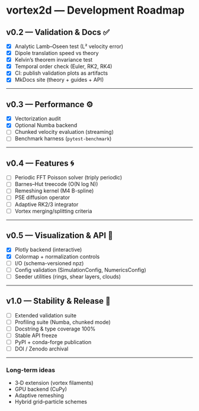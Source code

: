 
# vortex2d — Development Roadmap

## v0.2 — Validation & Docs ✅
- [x] Analytic Lamb–Oseen test (L² velocity error)
- [x] Dipole translation speed vs theory
- [x] Kelvin’s theorem invariance test
- [x] Temporal order check (Euler, RK2, RK4)
- [x] CI: publish validation plots as artifacts
- [x] MkDocs site (theory + guides + API)

---

## v0.3 — Performance ⚙️
- [x] Vectorization audit
- [x] Optional Numba backend
- [ ] Chunked velocity evaluation (streaming)
- [ ] Benchmark harness (`pytest-benchmark`)

---

## v0.4 — Features 🌀
- [ ] Periodic FFT Poisson solver (triply periodic)
- [ ] Barnes–Hut treecode (O(N log N))
- [ ] Remeshing kernel (M4 B-spline)
- [ ] PSE diffusion operator
- [ ] Adaptive RK2/3 integrator
- [ ] Vortex merging/splitting criteria

---

## v0.5 — Visualization & API 🎨
- [x] Plotly backend (interactive)
- [x] Colormap + normalization controls
- [ ] I/O (schema-versioned npz)
- [ ] Config validation (SimulationConfig, NumericsConfig)
- [ ] Seeder utilities (rings, shear layers, clouds)

---

## v1.0 — Stability & Release 🚀
- [ ] Extended validation suite
- [ ] Profiling suite (Numba, chunked mode)
- [ ] Docstring & type coverage 100%
- [ ] Stable API freeze
- [ ] PyPI + conda-forge publication
- [ ] DOI / Zenodo archival

---

### Long-term ideas
- 3‑D extension (vortex filaments)
- GPU backend (CuPy)
- Adaptive remeshing
- Hybrid grid–particle schemes
